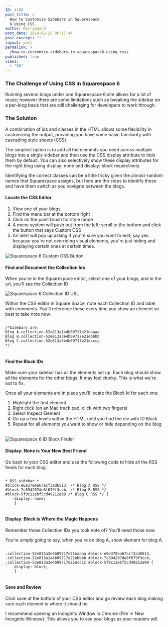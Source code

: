 ```yaml
---
ID: 4188
post_title: >
  How to Customize Sidebars in Squarespace
  6 Using CSS
author: KerryGuard
post_date: 2014-02-25 06:17:44
post_excerpt: ""
layout: post
permalink: >
  /how-to-customize-sidebars-in-squarespace6-using-css/
published: true
views:
  - "56"
---
```

<h3>The Challenge of Using CSS in Squarespace 6</h3> 

<p>Running several blogs under one Squarespace 6 site allows for a lot of reuse; however there are some limitations such as tweaking the sidebar on a per-blog basis that are still challenging for developers to work through.</p>

<h3>The Solution</h3>

<p>A combination of ids and classes in the HTML allows some flexibility in customizing the output, providing you have some basic familiarity with cascading style sheets (CSS).</p>

<p>The simplest option is to add all the elements you need across multiple blogs into a single sidebar and then use the CSS display attribute to hide them by default. You can also selectively show these display attributes for the right blog using display: none and display: block respectively.</p>

<p>Identifying the correct classes can be a little tricky given the almost-random names that Squarespace assigns, but here are the steps to identify these and have them switch as you navigate between the blogs.</p>

<!--more-->

<h4>Locate the CSS Editor</h4>

<ol>
<li>View one of your blogs.</li>
<li>Find the menu bar at the bottom right</li>
<li>Click on the paint brush for style mode</li>
<li>A menu system will push out from the left; scroll to the bottom and click the button that says Custom CSS</li>
<li>An alert will pop up asking if you're sure you want to edit; say yes because you're not overriding visual elements, you're just hiding and displaying certain ones at certain times.</li>
</ol>

<img src="http://mkgmediagroup.com/wp-content/uploads/2014/02/Screen-Shot-2014-02-22-at-4.57.01-PM.png" alt="Squarespace 6 Custom CSS Button"/>

<h4>Find and Document the Collection Ids</h4>
<p>When you're in the Squarespace editor, select one of your blogs, and in the url, you'll see the Collection ID</p>

<img src="http://mkgmediagroup.com/wp-content/uploads/2014/02/Screen-Shot-2014-02-22-at-5.03.06-PM.png" alt="Squarespace 6 Collection ID URL"/>

<p>Within the CSS editor in Square Space, note each Collection ID and label with comments. You'll reference these every time you show an element so best to take note now.</p>

<pre>
<code>
/*Sidebars are:
Blog A.collection-52e813a1e4b09717e21eaaaa
Blog B.collection-52e813a3e4b09717e21ebbbb
Blog C.collection-52e813a3e4b09717e21ecccc
*/
</code>
</pre>

<h4>Find the Block IDs</h4>
<p>Make sure your sidebar has all the elements set up. Each blog should show all the elements for the other blogs. It may feel clunky. This is what we're out to fix.</p>
<p>Once all your elements are in place you'll locate the Block Id for each one:</p>
<ol>
<li>Highlight the first element</li>
<li>Right click (on an Mac track pad, click with two fingers)</li>
<li>Select Inspect Element</li>
<li>Go up a few levels within the HTML until you find the div with ID Block</li>
<li>Repeat for all elements you want to show or hide depending on the blog</li>
</ol>
<br>
<img src="http://mkgmediagroup.com/wp-content/uploads/2014/02/Screen-Shot-2014-02-22-at-3.11.08-PM.png" alt="Squarespace 6 ID Block Finder"/>

<h4>Display: None is Your New Best Friend</h4>
<p>Go back to your CSS editor and use the following code to hide all the RSS feeds for each blog.</p>

<pre>
<code>
* RSS sidebar *
#block-e6e370ea67acf3ad6513, /* Blog A RSS */
#block-7c894207de8f679f3ccb, /* Blog B RSS */
#block-5f9c12ebf5cd49212e99 /* Blog C RSS */ {
	display: none;
	}
</code>
</pre>

<h4>Display: Block is Where the Magic Happens</h4>
<p>Remember those Collection IDs you took note of? You'll need those now.</p>
<p>You're simply going to say, when you're on blog A, show element for blog A.</p> 

<pre>
<code>
.collection-52e813a3e4b09717e21eaaaa #block-e6e370ea67acf3ad6513,
.collection-52e813a1e4b09717e21ebbbb #block-7c894207de8f679f3ccb,
.collection-52e813a3e4b09717e21ecccc #block-5f9c12ebf5cd49212e99 {
	display: block;
	}
</code>
</pre>

<h4>Save and Review</h4>
<p>Click save at the bottom of your CSS editor and go review each blog making sure each element is where it should be</p>
<p>I recommend opening an Incognito Window in Chrome (File -> New Incognito Window). This allows you to see your blogs as your readers will.</p>